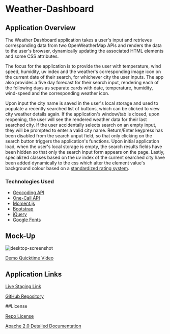 # Weather-Dashboard


## Application Overview

The Weather Dashboard application takes a user's input and retrieves corresponding data from two OpenWeatherMap APIs and renders the data to the user's browser, dynamically updating the associated HTML elements and some CSS attributes. 

The focus for the application is to provide the user with temperature, wind speed, humidity, uv index and the weather's corresponding image icon on the current date of their search, for whichever city the user inputs. The app also provides a five day forecast for their search input, rendering each of the following days as separate cards with date, temperature, humidity, wind-speed and the corresponding weather icon. 

Upon input the city name is saved in the user's local storage and used to populate a recently searched list of buttons, which can be clicked to view city weather details again. If the application's window/tab is closed, upon reopening, the user will see the rendered weather data for their last searched city. If the user accidentally selects search on an empty input, they will be prompted to enter a valid city name. Return/Enter keypress has been disabled from the search unput field, so that only clicking on the search button triggers the application's functions. Upon initial application load, when the user's local storage is empty, the search results fields have been hidden so that only the search input form appears on the page. Lastly, specialized classes based on the uv index of the current searched city have been added dynamically to the css which alter the element value's background colour based on a [standardized rating system](https://www.canada.ca/en/environment-climate-change/services/weather-health/uv-index-sun-safety/about.html).


### Technologies Used

- [Geocoding API](https://openweathermap.org/api/geocoding-api)
- [One-Call API](https://openweathermap.org/api/one-call-api)
- [Moment.js](https://momentjs.com/)
- [Bootstrap](https://getbootstrap.com/docs/5.1/getting-started/introduction/)
- [jQuery](https://jquery.com/)
- [Google Fonts](https://fonts.google.com/?query=Public+Sans)


## Mock-Up

![desktop-screenshot](../images/WeatherDashboard_screenshot.png)

[Demo Quicktime Video](../images/Weather_Dashboard_demo.mov)

## Application Links
[Live Staging Link](https://jacih.github.io/Weather-Dashboard/)

[GitHub Repository](https://github.com/jacih/Weather-Dashboard.git)


##License

[Repo License](/LICENSE)

[Apache 2.0 Detailed Documentation](https://www.apache.org/licenses/LICENSE-2.0)

